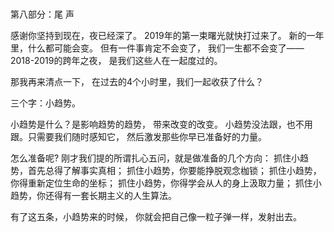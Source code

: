 ### 
第八部分：尾 声

感谢你坚持到现在，夜已经深了。
2019年的第一束曙光就快打过来了。
新的一年里，什么都可能会变。
但有一件事肯定不会变了，
我们一生都不会变了——2018-2019的跨年之夜，
是我们这些人在一起度过的。 

那我再来清点一下，
在过去的4个小时里，我们一起收获了什么？ 

三个字：小趋势。

小趋势是什么？是影响趋势的趋势，
带来改变的改变。
小趋势没法跟，也不用跟。只需要我们随时感知它，
然后激发那些你早已准备好的力量。

怎么准备呢?
刚才我们提的所谓扎心五问，就是做准备的几个方向：
抓住小趋势，首先总得了解事实真相；
抓住小趋势，你要能挣脱观念枷锁；
抓住小趋势，你得重新定位生命的坐标；
抓住小趋势，你得学会从人的身上汲取力量；
抓住小趋势，你还得有一套长期主义的人生算法。

有了这五条，小趋势来的时候，
你就会把自己像一粒子弹一样，发射出去。
